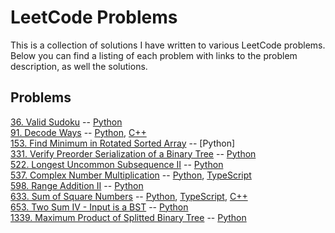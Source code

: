 # LeetCode Problems

This is a collection of solutions I have written to various LeetCode problems. Below you can find a listing of each problem with links to the problem description, as well the solutions.

## Problems

[36. Valid Sudoku](https://leetcode.com/problems/valid-sudoku/) -- [Python](https://github.com/crvlwanek/leetcode/blob/master/0036.%20Valid%20Sudoku/validsudoku.py)  
[91. Decode Ways](https://leetcode.com/problems/decode-ways/) -- [Python](https://github.com/crvlwanek/leetcode/blob/master/0091.%20Decode%20Ways/decodeways.py), [C++](https://github.com/crvlwanek/leetcode/blob/master/0091.%20Decode%20Ways/decodeways.cpp)  
[153. Find Minimum in Rotated Sorted Array](https://leetcode.com/problems/find-minimum-in-rotated-sorted-array/) -- [Python]  
[331. Verify Preorder Serialization of a Binary Tree](https://leetcode.com/problems/verify-preorder-serialization-of-a-binary-tree/) -- [Python](https://github.com/crvlwanek/leetcode/blob/master/0331.%20Verify%20Preorder%20Serialization%20of%20a%20Binary%20Tree/verify-preorder-serialization-of-a-binary-tree.py)  
[522. Longest Uncommon Subsequence II](https://leetcode.com/problems/longest-uncommon-subsequence-ii/) -- [Python](https://github.com/crvlwanek/leetcode/blob/master/0522.%20Longest%20Uncommon%20Subsequence%20II/longest-uncommon-subsequence-ii.py)  
[537. Complex Number Multiplication](https://leetcode.com/problems/complex-number-multiplication) -- [Python](https://github.com/crvlwanek/leetcode/blob/master/0537.%20Complex%20Number%20Multiplication/complex-number-multiplication.py), [TypeScript](https://github.com/crvlwanek/leetcode/blob/master/0537.%20Complex%20Number%20Multiplication/complex-number-multiplication.ts)  
[598. Range Addition II](https://leetcode.com/problems/range-addition-ii/) -- [Python](https://github.com/crvlwanek/leetcode/blob/master/0598.%20Range%20Addition%20II/range-addition-ii.py)  
[633. Sum of Square Numbers](https://leetcode.com/problems/sum-of-square-numbers/) -- [Python](https://github.com/crvlwanek/leetcode/blob/master/0633.%20Sum%20of%20Square%20Numbers/sumofsquarenumbers.py), [TypeScript](https://github.com/crvlwanek/leetcode/blob/master/0633.%20Sum%20of%20Square%20Numbers/sumofsquarenumbers.ts), [C++](https://github.com/crvlwanek/leetcode/blob/master/0633.%20Sum%20of%20Square%20Numbers/sumofsquares.cpp)  
[653. Two Sum IV - Input is a BST](https://leetcode.com/problems/two-sum-iv-input-is-a-bst/) -- [Python](https://github.com/crvlwanek/leetcode/blob/master/0653.%20Two%20Sum%20IV%20-%20Input%20is%20a%20BST/twosumfour.py)  
[1339. Maximum Product of Splitted Binary Tree](https://leetcode.com/problems/maximum-product-of-splitted-binary-tree/) -- [Python](https://github.com/crvlwanek/leetcode/blob/master/1339.%20Maximum%20Product%20of%20Splitted%20Binary%20Tree/maximum_product.py)  
